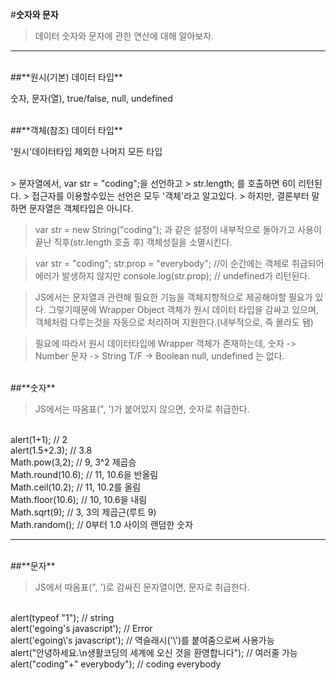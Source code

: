 #**숫자와 문자**
<br>
>데이터 숫자와 문자에 관한 연산에 대해 알아보자.

---
<br>
##**원시(기본) 데이터 타입**

숫자, 문자(열), true/false, null, undefined

<br>
##**객체(참조) 데이터 타입**

'원시'데이터타입 제외한 나머지 모든 타입


<br>
> 문자열에서, var str = "coding";을 선언하고
> str.length; 를 호출하면 6이 리턴된다.
> 접근자를 이용할수있는 선언은 모두 '객체'라고 알고있다.
> 하지만, 결론부터 말하면 문자열은 객체타입은 아니다.

> var str = new String("coding"); 과 같은 설정이 내부적으로 돌아가고
> 사용이 끝난 직후(str.length 호출 후) 객체성질을 소멸시킨다.

> var str = "coding";
> str.prop = "everybody"; //이 순간에는 객체로 취급되어 에러가 발생하지 않지만
> console.log(str.prop); // undefined가 리턴된다.

> JS에서는 문자열과 관련해 필요한 기능을 객체지향적으로 제공해야할 필요가 있다.
> 그렇기때문에 Wrapper Object 객체가 원시 데이터 타입을 감싸고 있으며,
> 객체처럼 다루는것을 자동으로 처리하며 지원한다.(내부적으로, 즉 몰라도 됌)

> 필요에 따라서 원시 데이터타입에 Wrapper 객체가 존재하는데,
> 숫자     -> Number
> 문자     -> String
> T/F     -> Boolean
> null, undefined 는 없다.
<br>
##**숫자**

>JS에서는 따옴표(", ')가 붙어있지 않으면, 숫자로 취급한다.
<br>
    alert(1+1);         // 2</br>
    alert(1.5+2.3);      // 3.8<br>
    Math.pow(3,2);       // 9,   3^2 제곱승<br>
    Math.round(10.6);    // 11,  10.6을 반올림<br>
    Math.ceil(10.2);     // 11,  10.2를 올림<br>
    Math.floor(10.6);    // 10,  10.6을 내림<br>
    Math.sqrt(9);        // 3,   3의 제곱근(루트 9)<br>
    Math.random();       // 0부터 1.0 사이의 랜덤한 숫자

---
<br>
##**문자**

>JS에서 따옴표(", ')로 감싸진 문자열이면, 문자로 취급한다.
<br>
    alert(typeof "1");                               // string<br>
    alert('egoing's javascript');                     // Error<br>
    alert('egoing\'s javascript');                    // 역슬래시('\')를 붙여줌으로써 사용가능<br>
    alert("안녕하세요.\n생활코딩의 세계에 오신 것을 환영합니다"); // 여러줄 가능<br>
    alert("coding"+" everybody");                     // coding everybody<br>
